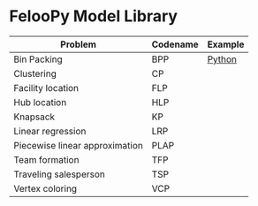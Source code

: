 

# FelooPy Model Library


| Problem                        | Codename | Example
| ------------------------------ | -------- | ------|
| Bin Packing                    | BPP      |   [Python](bin-packing-problem.ipynb)    |
| Clustering                     | CP       |         |
| Facility location              | FLP      |   |
| Hub location                   | HLP      |  |
| Knapsack                       | KP       |  |
| Linear regression              | LRP      |  |
| Piecewise linear approximation | PLAP     |  |
| Team formation                 | TFP      |  |
| Traveling salesperson          | TSP      |  |
| Vertex coloring                | VCP      |  |
